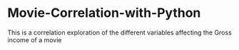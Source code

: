# Movie-Correlation-with-Python
This is a correlation exploration of the different variables affecting the Gross income of a movie
